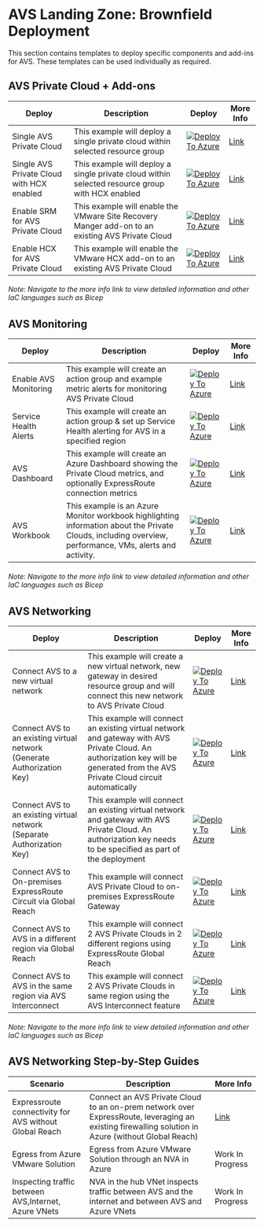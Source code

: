# AVS Landing Zone: Brownfield Deployment

This section contains templates to deploy specific components and add-ins for AVS. These templates can be used individually as required.

## AVS Private Cloud + Add-ons

| Deploy                                    | Description                                                  | Deploy                                                       | More Info                                                    |
| ----------------------------------------- | ------------------------------------------------------------ | ------------------------------------------------------------ | ------------------------------------------------------------ |
| Single AVS Private Cloud                  | This example will deploy a single private cloud within selected resource group | [![Deploy To Azure](https://aka.ms/deploytoazurebutton)](https://portal.azure.com/#create/Microsoft.Template/uri/https%3A%2F%2Fraw.githubusercontent.com%2FAzure%2FEnterprise-Scale-for-AVS%2Fmain%2FBrownField%2FPrivateCloud%2FAVS-PrivateCloud%2FARM%2FPrivateCloud.deploy.json) | [Link](PrivateCloud/AVS-PrivateCloud/readme.md) |
| Single AVS Private Cloud with HCX enabled | This example will deploy a single private cloud within selected resource group with HCX enabled | [![Deploy To Azure](https://aka.ms/deploytoazurebutton)](https://portal.azure.com/#create/Microsoft.Template/uri/https%3A%2F%2Fraw.githubusercontent.com%2FAzure%2FEnterprise-Scale-for-AVS%2Fmain%2FBrownField%2FPrivateCloud%2FAVS-PrivateCloud-WithHCX%2FARM%2FPrivateCloudWithHCX.deploy.json) | [Link](PrivateCloud/AVS-PrivateCloud-WithHCX/readme.md)
| Enable SRM for AVS Private Cloud     | This example will enable the VMware Site Recovery Manger add-on to an existing AVS Private Cloud | [![Deploy To Azure](https://aka.ms/deploytoazurebutton)](https://portal.azure.com/#create/Microsoft.Template/uri/https%3A%2F%2Fraw.githubusercontent.com%2FAzure%2FEnterprise-Scale-for-AVS%2Fmain%2FBrownField%2FAddons%2FSRM%2FARM%2FSRM.deploy.json) | [Link](Addons/SRM//readme.md) |
| Enable HCX for AVS Private Cloud     | This example will enable the VMware HCX add-on to an existing AVS Private Cloud | [![Deploy To Azure](https://aka.ms/deploytoazurebutton)](https://portal.azure.com/#create/Microsoft.Template/uri/https%3A%2F%2Fraw.githubusercontent.com%2FAzure%2FEnterprise-Scale-for-AVS%2Fmain%2FBrownField%2FAddons%2FHCX%2FARM%2FHCX.deploy.json) | [Link](Addons/HCX/readme.md) |

###### *Note: Navigate to the more info link to view detailed information and other IaC languages such as Bicep*

## AVS Monitoring

| Deploy                                    | Description                                                  | Deploy                                                       | More Info                                                    |
| ----------------------------------------- | ------------------------------------------------------------ | ------------------------------------------------------------ | ------------------------------------------------------------ |
| Enable AVS Monitoring                     | This example will create an action group and example metric alerts for monitoring AVS Private Cloud | [![Deploy To Azure](https://aka.ms/deploytoazurebutton)](https://portal.azure.com/#create/Microsoft.Template/uri/https%3A%2F%2Fraw.githubusercontent.com%2FAzure%2FEnterprise-Scale-for-AVS%2Fmain%2FBrownField%2FMonitoring%2FAVS-Utilization-Alerts%2FARM%2FAVSMonitor.deploy.json) | [Link](Monitoring/AVS-Utilization-Alerts/readme.md) |
| Service Health Alerts              | This example will create an action group & set up Service Health alerting for AVS in a specified region | [![Deploy To Azure](https://aka.ms/deploytoazurebutton)](https://portal.azure.com/#create/Microsoft.Template/uri/https%3A%2F%2Fraw.githubusercontent.com%2FAzure%2FEnterprise-Scale-for-AVS%2Fmain%2FBrownField%2FMonitoring%2FAVS-Service-Health%2FARM%2FAVSServiceHealth.deploy.json) | [Link](Monitoring/AVS-Service-Health/readme.md) |
| AVS Dashboard                     | This example will create an Azure Dashboard showing the Private Cloud metrics, and optionally ExpressRoute connection metrics | [![Deploy To Azure](https://aka.ms/deploytoazurebutton)](https://portal.azure.com/#create/Microsoft.Template/uri/https%3A%2F%2Fraw.githubusercontent.com%2FAzure%2FEnterprise-Scale-for-AVS%2Fmain%2FBrownField%2FMonitoring%2FAVS-Dashboard%2FARM%2FAVSDashboard.deploy.json) | [Link](Monitoring/AVS-Dashboard/readme.md) |
| AVS Workbook                     | This example is an Azure Monitor workbook highlighting information about the Private Clouds, including overview, performance, VMs, alerts and activity. | [![Deploy To Azure](https://aka.ms/deploytoazurebutton)](https://portal.azure.com/#create/Microsoft.Template/uri/https%3A%2F%2Fraw.githubusercontent.com%2FAzure%2FEnterprise-Scale-for-AVS%2Fmain%2FBrownField%2FMonitoring%2FAVS-Workbook%2FARM%2FAVSWorkbook.deploy.json) | [Link](Monitoring/AVS-Workbook/readme.md) |

###### *Note: Navigate to the more info link to view detailed information and other IaC languages such as Bicep*

## AVS Networking

| Deploy                                                       | Description                                                  | Deploy                                                       | More Info                                                    |
| ------------------------------------------------------------ | ------------------------------------------------------------ | ------------------------------------------------------------ | ------------------------------------------------------------ |
| Connect AVS to a new virtual network                         | This example will create a new virtual network, new gateway in desired resource group and will connect this new network to AVS Private Cloud |[![Deploy To Azure](https://aka.ms/deploytoazurebutton)](https://portal.azure.com/#create/Microsoft.Template/uri/https%3A%2F%2Fraw.githubusercontent.com%2FAzure%2FEnterprise-Scale-for-AVS%2Fmain%2FBrownField%2FNetworking%2FAVS-to-VNet-NewVNet%2FARM%2FVNetWithExR.deploy.json) | [Link](Networking/AVS-to-VNet-NewVNet/readme.md) |
| Connect AVS to an existing virtual network (Generate Authorization Key) | This example will connect an existing virtual network and gateway with AVS Private Cloud. An authorization key will be generated from the AVS Private Cloud circuit automatically | [![Deploy To Azure](https://aka.ms/deploytoazurebutton)](https://portal.azure.com/#create/Microsoft.Template/uri/https%3A%2F%2Fraw.githubusercontent.com%2FAzure%2FEnterprise-Scale-for-AVS%2Fmain%2FBrownField%2FNetworking%2FAVS-to-VNet-ExistingVNet%2FARM%2FExRConnection.deploy.json) | [Link](Networking/AVS-to-VNet-ExistingVNet/readme.md) |
| Connect AVS to an existing virtual network (Separate Authorization Key) | This example will connect an existing virtual network and gateway with AVS Private Cloud. An authorization key needs to be specified as part of the deployment | [![Deploy To Azure](https://aka.ms/deploytoazurebutton)](https://portal.azure.com/#create/Microsoft.Template/uri/https%3A%2F%2Fraw.githubusercontent.com%2FAzure%2FEnterprise-Scale-for-AVS%2Fmain%2FBrownField%2FNetworking%2FExpressRoute-to-VNet%2FARM%2FExRConnection.deploy.json) | [Link](Networking/ExpressRoute-to-VNet/readme.md) |
| Connect AVS to On-premises ExpressRoute Circuit via Global Reach | This example will connect AVS Private Cloud to on-premises ExpressRoute Gateway | [![Deploy To Azure](https://aka.ms/deploytoazurebutton)](https://portal.azure.com/#create/Microsoft.Template/uri/https%3A%2F%2Fraw.githubusercontent.com%2FAzure%2FEnterprise-Scale-for-AVS%2Fmain%2FBrownField%2FNetworking%2FAVS-to-OnPremises-ExpressRoute-GlobalReach%2FARM%2FAVSGlobalReach.deploy.json) | [Link](Networking/AVS-to-OnPremises-ExpressRoute-GlobalReach/readme.md) |
| Connect AVS to AVS in a different region via Global Reach    | This example will connect 2 AVS Private Clouds in 2 different regions using ExpressRoute Global Reach | [![Deploy To Azure](https://aka.ms/deploytoazurebutton)](https://portal.azure.com/#create/Microsoft.Template/uri/https%3A%2F%2Fraw.githubusercontent.com%2FAzure%2FEnterprise-Scale-for-AVS%2Fmain%2FBrownField%2FNetworking%2FAVS-to-AVS-CrossRegion-GlobalReach%2FARM%2FCrossAVSGlobalReach.deploy.json) | [Link](Networking/AVS-to-AVS-CrossRegion-GlobalReach/readme.md) |
| Connect AVS to AVS in the same region via AVS Interconnect   | This example will connect 2 AVS Private Clouds in same region using the AVS Interconnect feature | [![Deploy To Azure](https://aka.ms/deploytoazurebutton)](https://portal.azure.com/#create/Microsoft.Template/uri/https%3A%2F%2Fraw.githubusercontent.com%2FAzure%2FEnterprise-Scale-for-AVS%2Fmain%2FBrownField%2FNetworking%2FAVS-to-AVS-SameRegion%2FARM%2FCrossAVSWithinRegion.deploy.json) | [Link](Networking/AVS-to-AVS-SameRegion/readme.md) |

###### *Note: Navigate to the more info link to view detailed information and other IaC languages such as Bicep*

## AVS Networking Step-by-Step Guides

| Scenario                                                 | Description                                                          | More Info |
| -------------------------------------------------------- | -------------------------------------------------------------------- | --------- |
| Expressroute connectivity for AVS without Global Reach                                               | Connect an AVS Private Cloud to an on-prem network over ExpressRoute, leveraging an existing firewalling solution in Azure (without Global Reach)       | [Link](https://github.com/Azure/Enterprise-Scale-for-AVS/blob/main/BrownField/Networking/Step-By-Step-Guides/Implement%20Expressroute%20connectivity%20for%20AVS%20without%20Global%20Reach/readme.md) |
| Egress from Azure VMware Solution                        | Egress from Azure VMware Solution through an NVA in Azure            | Work In Progress |
| Inspecting traffic between AVS,Internet, Azure VNets                        | NVA in the hub VNet inspects traffic between AVS and the internet and between AVS and Azure VNets            | Work In Progress |



